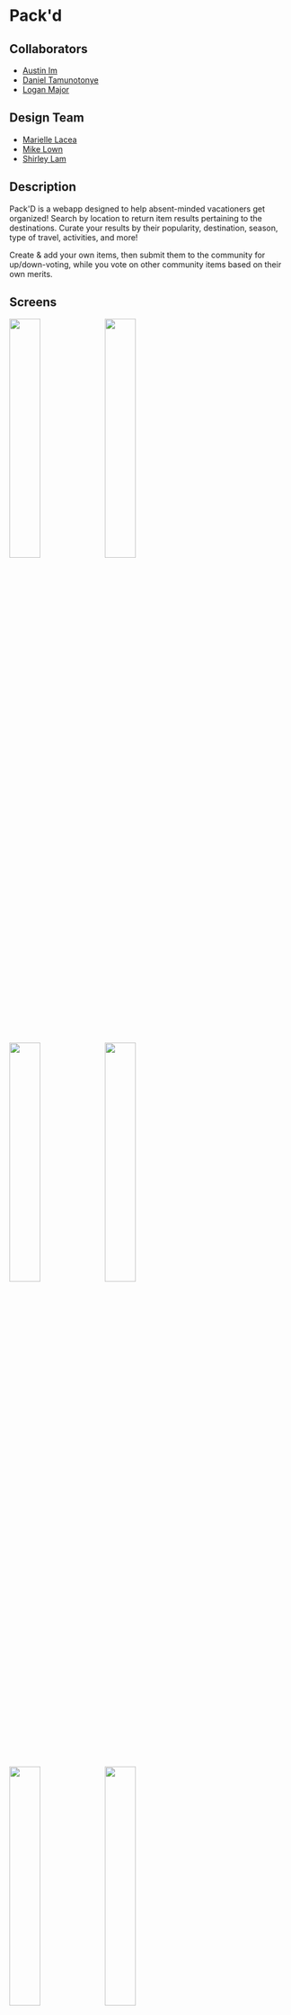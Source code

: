 # Pack'd

## Collaborators 
* [Austin Im](https://github.com/imaustinim)
* [Daniel Tamunotonye](https://github.com/thurnye)
* [Logan Major](https://github.com/logan858)

## Design Team
* [Marielle Lacea]()
* [Mike Lown]()
* [Shirley Lam]()

## Description
Pack'D is a webapp designed to help absent-minded vacationers get organized! Search by location to return item results pertaining to the destinations. Curate your results by their popularity, destination, season, type of travel, activities, and more!

Create & add your own items, then submit them to the community for up/down-voting, while you vote on other community items based on their own merits.  

## Screens
<img src="https://github.com/logan858/pack-app/blob/master/main_app/static/images/screenshots/landing_page.png?raw=true" width="33%"> <img src="https://github.com/logan858/pack-app/blob/master/main_app/static/images/screenshots/homepage_1.png?raw=true" width="33%"> <img src="https://github.com/logan858/pack-app/blob/master/main_app/static/images/screenshots/sign_up.png?raw=true" width="33%">
<img src="https://github.com/logan858/pack-app/blob/master/main_app/static/images/screenshots/add_trip_city.png?raw=true" width="33%"> <img src="https://github.com/logan858/pack-app/blob/master/main_app/static/images/screenshots/details.png?raw=true" width="33%"> <img src="https://github.com/logan858/pack-app/blob/master/main_app/static/images/screenshots/homepage_2.png?raw=true" width="33%"> <img src="https://github.com/logan858/pack-app/blob/master/main_app/static/images/screenshots/erd.png?raw=true" width="100%">


## Link
* [Pack'D Official Site](https://packd-app.herokuapp.com/)

## Future Enhancements
* Add expanded filtering capabilities along with age, gender, etc. Specifically, we want to improve the search function for locations.
* Generate proper items for each category to give user a launchpad.
* Add profile pics, and photo uploads for past trips .

## Technologies Used
* Django
* Python
* PostgreSQL & Postbird
* HTML, CSS, Javascript
* Bootstrap

## Other
* [Trello Board](https://trello.com/b/Z1liPaey/packd)
* [Wireframes](https://www.figma.com/file/2PoNMUg2fwZbZ4VwMEjykV/Pack'D?node-id=12%3A36)
* [User Stories](https://www.canva.com/design/DAEazvT3As0/b9WaIulWfGE2-kPRzvvSkg/edit#1)
